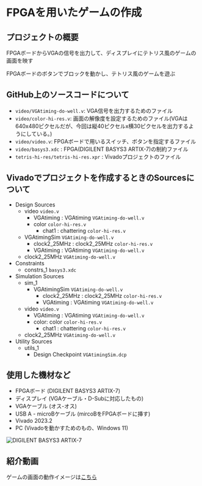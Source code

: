 # FPGAを用いたゲームの作成
## プロジェクトの概要
FPGAボードからVGAの信号を出力して、ディスプレイにテトリス風のゲームの画面を映す

FPGAボードのボタンでブロックを動かし、テトリス風のゲームを遊ぶ

## GitHub上のソースコードについて
- `video/VGAtiming-do-well.v`: VGA信号を出力するためのファイル
- `video/color-hi-res.v`: 画面の解像度を設定するためのファイル(VGAは640x480ピクセルだが、今回は縦40ピクセルx横30ピクセルを出力するようにしている。)
- `video/video.v`: FPGAボードで用いるスイッチ、ボタンを指定するファイル
- `video/basys3.xdc` : FPGA(DIGILENT BASYS3 ARTIX-7)の制約ファイル
- `tetris-hi-res/tetris-hi-res.xpr` : Vivadoプロジェクトのファイル

## Vivadoでプロジェクトを作成するときのSourcesについて
- Design Sources
	- video `video.v`
		- VGAtiming : VGAtiming `VGAtiming-do-well.v`
		- color `color-hi-res.v`
			- chat1 : chattering `color-hi-res.v`
	- VGAtimingSim `VGAtiming-do-well.v`
		- clock2_25MHz : clock2_25MHz `color-hi-res.v`
		- VGAtiming : VGAtiming `VGAtiming-do-well.v`
	- clock2_25MHz `VGAtiming-do-well.v`
- Constraints
	- constrs_1
		`basys3.xdc`
- Simulation Sources
	- sim_1
		- VGAtimingSim `VGAtiming-do-well.v` 
			- clock2_25MHz : clock2_25MHz `color-hi-res.v`
			- VGAtiming : VGAtiming `VGAtiming-do-well.v`
	- video `video.v`
    	- VGAtiming : VGAtiming `VGAtiming-do-well.v`
    	- color: color `color-hi-res.v`
        	- chat1 : chattering `color-hi-res.v`
  	- clock2_25MHz `VGAtiming-do-well.v`
- Utility Sources
    - utils_1
        - Design Checkpoint
			`VGAtimingSim.dcp`


## 使用した機材など
- FPGAボード (DIGILENT BASYS3 ARTIX-7)
- ディスプレイ (VGAケーブル・D-Subに対応したもの)
- VGAケーブル (オス-オス)
- USB A - microBケーブル (mircoBをFPGAボードに挿す)
- Vivado 2023.2
- PC (Vivadoを動かすためのもの、Windows 11)

![DIGILENT BASYS3 ARTIX-7](/assets/images/fpga.jpg)


## 紹介動画
ゲームの画面の動作イメージは[こちら](https://drive.google.com/file/d/1AaBwkMbuqvsR4GAyNL1H4vhcQYWOdarv/view?usp=sharing)
